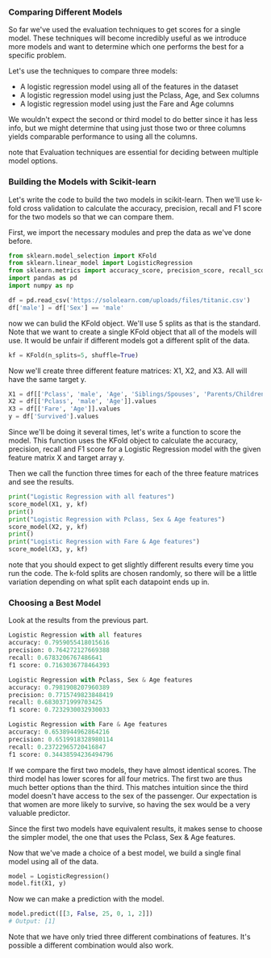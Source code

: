 ### Comparing Different Models
So far we've used the evaluation techniques to get scores for a single model. These techniques will become incredibly useful as we introduce more models and want to determine which one performs the best for a specific problem.

Let's use the techniques to compare three models:
 - A logistic regression model using all of the features in the dataset
 - A logistic regression model using just the Pclass, Age, and Sex columns
 - A logistic regression model using just the Fare and Age columns
 
 We wouldn't expect the second or third model to do better since it has less info, but we might determine that using just those two or three columns yields comparable performance to using all the columns.
 
 note that Evaluation techniques are essential for deciding between multiple model options.
 
 ### Building the Models with Scikit-learn
 Let's write the code to build the two models in scikit-learn. Then we'll use k-fold cross validation to calculate the accuracy, precision, recall and F1 score for the two models so that we can compare them.
 
 First, we import the necessary modules and prep the data as we've done before.
 ```python
 from sklearn.model_selection import KFold
 from sklearn.linear_model import LogisticRegression
 from sklearn.metrics import accuracy_score, precision_score, recall_score, f1_score
 import pandas as pd
 import numpy as np
 
 df = pd.read_csv('https://sololearn.com/uploads/files/titanic.csv')
 df['male'] = df['Sex'] == 'male'
```

now we can bulid the KFold object. We'll use 5 splits as that is the standard. Note that we want to create a single KFold object that all of the models will use. It would be unfair if different models got a different split of the data.
```python
kf = KFold(n_splits=5, shuffle=True)
```

Now we'll create three different feature matrices: X1, X2, and X3. All will have the same target y.
```python
X1 = df[['Pclass', 'male', 'Age', 'Siblings/Spouses', 'Parents/Children', 'Fare']].values
X2 = df[['Pclass', 'male', 'Age']].values
X3 = df[['Fare', 'Age']].values
y = df['Survived'].values
```

Since we'll be doing it several times, let's write a function to score the model. This function uses the KFold object to calculate the accuracy, precision, recall and F1 score for a Logistic Regression model with the given feature matrix X and target array y.

Then we call the function three times for each of the three feature matrices and see the results.
```python
print("Logistic Regression with all features")
score_model(X1, y, kf)
print()
print("Logistic Regression with Pclass, Sex & Age features")
score_model(X2, y, kf)
print()
print("Logistic Regression with Fare & Age features")
score_model(X3, y, kf)
```

note that you should expect to get slightly different results every time you run the code. The k-fold splits are chosen randomly, so there will be a little variation depending on what split each datapoint ends up in.

### Choosing a Best Model
Look at the results from the previous part.
```python
Logistic Regression with all features
accuracy: 0.7959055418015616
precision: 0.764272127669388
recall: 0.6783206767486641
f1 score: 0.7163036778464393

Logistic Regression with Pclass, Sex & Age features
accuracy: 0.7981908207960389
precision: 0.7715749823848419
recall: 0.6830371999703425
f1 score: 0.7232930032930033

Logistic Regression with Fare & Age features
accuracy: 0.6538944962864216
precision: 0.6519918328980114
recall: 0.23722965720416847
f1 score: 0.34438594236494796
```

If we compare the first two models, they have almost identical scores. The third model has lower scores for all four metrics. The first two are thus much better options than the third. This matches intuition since the third model doesn't have access to the sex of the passenger. Our expectation is that women are more likely to survive, so having the sex would be a very valuable predictor.

Since the first two models have equivalent results, it makes sense to choose the simpler model, the one that uses the Pclass, Sex & Age features.

Now that we've made a choice of a best model, we build a single final model using all of the data.
```python
model = LogisticRegression()
model.fit(X1, y)
```

Now we can make a prediction with the model.
```python
model.predict([[3, False, 25, 0, 1, 2]])
# Output: [1]
```

Note that we have only tried three different combinations of features. It's possible a different combination would also work.